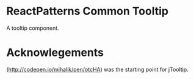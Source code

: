 # ReactPatterns Common Tooltip

A tooltip component.



# Acknowlegements

(http://codepen.io/mihalik/pen/otcHA) was the starting point for jTooltip.
